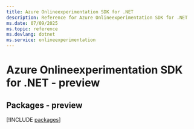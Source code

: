 ```yaml
---
title: Azure Onlineexperimentation SDK for .NET
description: Reference for Azure Onlineexperimentation SDK for .NET
ms.date: 07/09/2025
ms.topic: reference
ms.devlang: dotnet
ms.service: onlineexperimentation
---
```

# Azure Onlineexperimentation SDK for .NET - preview
## Packages - preview
[!INCLUDE [packages](onlineexperimentation-index.md)]
